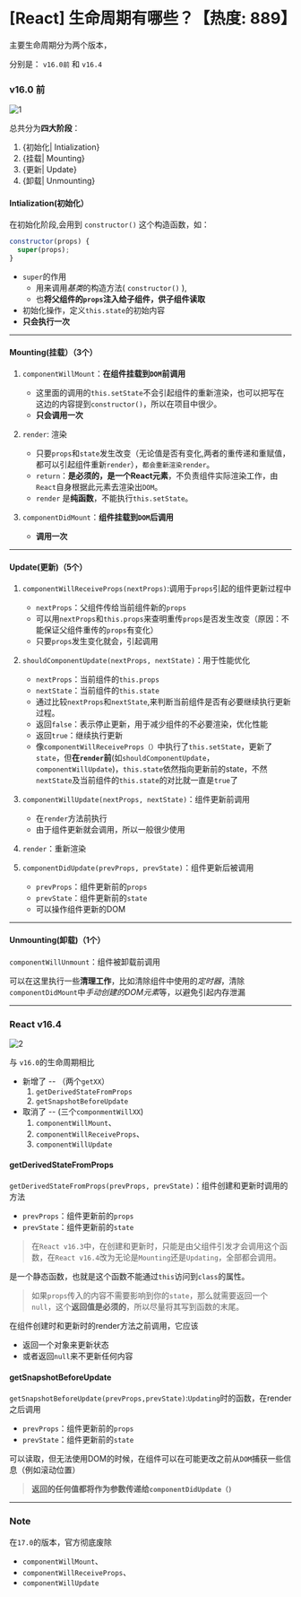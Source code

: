 # [React] 生命周期有哪些？【热度: 889】

主要生命周期分为两个版本，

分别是： `v16.0前` 和 `v16.4`

### v16.0 前

![1](https://foruda.gitee.com/images/1682257247128664078/b5848c64_7819612.png)

总共分为**四大阶段**：

1. {初始化| Intialization}
2. {挂载| Mounting}
3. {更新| Update}
4. {卸载| Unmounting}


#### Intialization(初始化）

在初始化阶段,会用到 `constructor()` 这个构造函数，如：

```javascript
constructor(props) {
  super(props);
}

```

* `super`的作用
    * 用来调用*基类*的构造方法( `constructor()` ),
    * 也**将父组件的`props`注入给子组件，供子组件读取**
* 初始化操作，定义`this.state`的初始内容
* **只会执行一次**

---

#### Mounting(挂载）（3个）

1. `componentWillMount`：**在组件挂载到`DOM`前调用**

    * 这里面的调用的`this.setState`不会引起组件的重新渲染，也可以把写在这边的内容提到`constructor()`，所以在项目中很少。
    * **只会调用一次**
2. `render`: 渲染
    * 只要`props`和`state`发生改变（无论值是否有变化,两者的重传递和重赋值，都可以引起组件重新`render`），`都会重新渲染render`。
    * `return`：**是必须的，是一个React元素**，不负责组件实际渲染工作，由`React`自身根据此元素去渲染出`DOM`。
    * `render` 是**纯函数**，不能执行`this.setState`。
3. `componentDidMount`：**组件挂载到`DOM`后调用**

    * **调用一次**

---

#### Update(更新)（5个）

1. `componentWillReceiveProps(nextProps)`:调用于`props`引起的组件更新过程中

    * `nextProps`：父组件传给当前组件新的`props`
    * 可以用`nextProps`和`this.props`来查明重传`props`是否发生改变（原因：不能保证父组件重传的`props`有变化）
    * 只要`props`发生变化就会，引起调用

2. `shouldComponentUpdate(nextProps, nextState)`：用于性能优化

    * `nextProps`：当前组件的`this.props`
    * `nextState`：当前组件的`this.state`
    * 通过比较`nextProps`和`nextState`,来判断当前组件是否有必要继续执行更新过程。
    * 返回`false`：表示停止更新，用于减少组件的不必要渲染，优化性能
    * 返回`true`：继续执行更新
    * 像`componentWillReceiveProps（）`中执行了`this.setState`，更新了`state`，但**在`render`前**(如`shouldComponentUpdate`，`componentWillUpdate`)，`this.state`依然指向更新前的state，不然`nextState`及当前组件的`this.state`的对比就一直是`true`了

3. `componentWillUpdate(nextProps, nextState)`：组件更新前调用

    * 在`render`方法前执行
    * 由于组件更新就会调用，所以一般很少使用

4. `render`：重新渲染

5. `componentDidUpdate(prevProps, prevState)`：组件更新后被调用

    * `prevProps`：组件更新前的`props`
    * `prevState`：组件更新前的`state`
    * 可以操作组件更新的DOM

---

#### Unmounting(卸载)（1个）

`componentWillUnmount`：组件被卸载前调用

可以在这里执行一些**清理工作**，比如清除组件中使用的*定时器*，清除`componentDidMount`中*手动创建的DOM元素*等，以避免引起内存泄漏

---


### React v16.4

![2](https://foruda.gitee.com/images/1682257393147988566/aa702114_7819612.png)

与 `v16.0`的生命周期相比

* 新增了 -- （两个`getXX`）
    1. `getDerivedStateFromProps`
    2. `getSnapshotBeforeUpdate`
* 取消了 -- (三个`componmentWillXX`)
    1. `componentWillMount`、
    2. `componentWillReceiveProps`、
    3. `componentWillUpdate`


#### getDerivedStateFromProps

`getDerivedStateFromProps(prevProps, prevState)`：组件创建和更新时调用的方法

* `prevProps`：组件更新前的`props`
* `prevState`：组件更新前的`state`

> 在`React v16.3`中，在创建和更新时，只能是由父组件引发才会调用这个函数，在`React v16.4`改为无论是`Mounting`还是`Updating`，全部都会调用。

是一个静态函数，也就是这个函数不能通过`this`访问到`class`的属性。

> 如果`props`传入的内容不需要影响到你的`state`，那么就需要返回一个`null`，这个**返回值是必须的**，所以尽量将其写到函数的末尾。

在组件创建时和更新时的render方法之前调用，它应该

* 返回一个对象来更新状态
* 或者返回`null`来不更新任何内容

#### getSnapshotBeforeUpdate

`getSnapshotBeforeUpdate(prevProps,prevState)`:`Updating`时的函数，在render之后调用

* `prevProps`：组件更新前的`props`
* `prevState`：组件更新前的`state`

可以读取，但无法使用DOM的时候，在组件可以在可能更改之前从`DOM`捕获一些信息（例如滚动位置）

> **返回的任何值都将作为参数传递给`componentDidUpdate（)`**

---


### Note

在`17.0`的版本，官方彻底废除

* `componentWillMount`、
* `componentWillReceiveProps`、
* `componentWillUpdate`